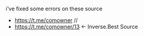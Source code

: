 i've fixed some errors on these source
- https://t.me/comowner
        //
- https://t.me/comowner/13 <- Inverse.Best Source